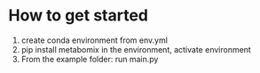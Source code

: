 # How to get started
1) create conda environment from env.yml
2) pip install metabomix in the environment, activate environment
3) From the example folder: run main.py 
